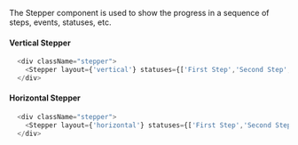 The Stepper component is used to show the progress in a sequence of steps, events, statuses, etc.

#### Vertical Stepper
```js
  <div className="stepper">
    <Stepper layout={'vertical'} statuses={['First Step','Second Step','Third Step','Fourth Step']} status={'Third Step'}/>
  </div>
```

#### Horizontal Stepper
```js
  <div className="stepper">
    <Stepper layout={'horizontal'} statuses={['First Step','Second Step','Third Step','Fourth Step']} status={'Third Step'}/>
  </div>
```